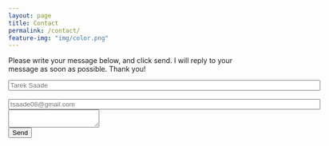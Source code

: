 ```yaml
---
layout: page
title: Contact
permalink: /contact/
feature-img: "img/color.png"
---
```


Please write your message below, and click send. I will reply to your message as soon as possible. Thank you!

<form action="https://getsimpleform.com/messages?form_api_token=_308e71d1a97740aad802ef978b6fdf10_" method="post">
  <!-- the redirect_to is optional, the form will redirect to the referrer on submission -->
  <input type='hidden' name='redirect_to' value='http://tareksaade.com/thank-you/' />
  <input type='text' name='name' placeholder='Tarek Saade' size='75'/>
  <br/>
  <br/>
  <input type='email' name='email' placeholder='tsaade08@gmail.com' size='75'/>
  <br/>
  <textarea name='message' placeholder='' width='75'></textarea>
  <br/>
  <input type='submit' value='Send' />
</form>